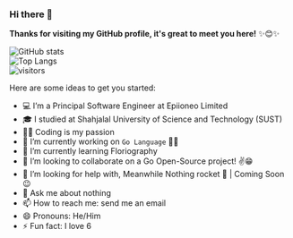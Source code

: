 
### Hi there 👋
**Thanks for visiting my GitHub profile, it's great to meet you here!** ✨😊✨

![GitHub stats](https://github-readme-stats.vercel.app/api?username=il6&count_private=true&show_icons=true&theme=radical&include_all_commits=false)  
![Top Langs](https://github-readme-stats.vercel.app/api/top-langs/?username=il6&layout=compact)  
![visitors](https://page-views.glitch.me/badge?page_id=il6.visitor-badge)  

Here are some ideas to get you started:

- 💻 I’m a Principal Software Engineer at Epiioneo Limited
- 🎓 I studied at Shahjalal University of Science and Technology (SUST)
- 🧑‍💻 Coding is my passion
- 🔭 I’m currently working on `Go Language` 🚀💙
- 🌱 I’m currently learning Floriography
- 👯 I’m looking to collaborate on a Go Open-Source project! ✌😁
- 🤔 I’m looking for help with, Meanwhile Nothing rocket 🚀 | Coming Soon 😉
- 💬 Ask me about nothing
- 📫 How to reach me: send me an email
- 😄 Pronouns: He/Him
- ⚡ Fun fact: I love 6

